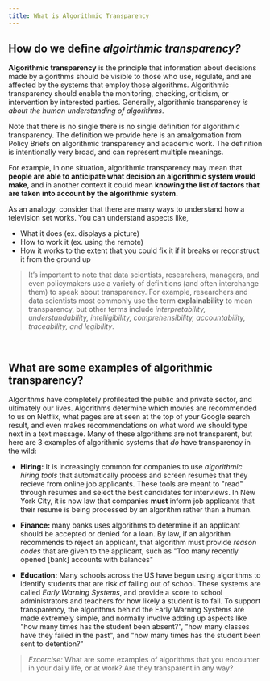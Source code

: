 ```yaml
---
title: What is Algorithmic Transparency
---
```


## How do we define _algoirthmic transparency?_

**Algorithmic transparency** is the principle that information about decisions made by algorithms should be visible to those who use, regulate, and are affected by the systems that employ those algorithms. Algorithmic transparency should enable the monitoring, checking, criticism, or intervention by interested parties. Generally, algorithmic transparency _is about the human understanding of algorithms_.

Note that there is no single there is no single definition for algorithmic transparency. The definition we provide here is an amalgomation from Policy Briefs on algorithmic transparency and academic work. The definition is intentionally very broad, and can represent multiple meanings.

For example, in one situation, algorithmic transparency may mean that **people are able to anticipate what decision an algorithmic system would make**, and in another context it could mean **knowing the list of factors that are taken into account by the algorithmic system.**

As an analogy, consider that there are many ways to understand how a television set works. You can understand aspects like,
- What it does (ex. displays a picture)
- How to work it (ex. using the remote)
- How it works to the extent that you could fix it if it breaks or reconstruct it from the ground up

> It’s important to note that data scientists, researchers, managers, and even policymakers use a variety of definitions (and often interchange them) to speak about transparency. For example, researchers and data scientists most commonly use the term **explainability** to mean transparency, but other terms include _interpretability, understandability, intelligibility, comprehensibility, accountability, traceability, and legibility_.

<br>

## What are some examples of algorithmic transparency?

Algorithms have completely profileated the public and private sector, and ultimately our lives. Algorithms determine which movies are recommended to us on Netflix, what pages are at seen at the top of your Google search result, and even makes recommendations on what word we should type next in a text message. Many of these algorithms are not transparent, but here are 3 examples of algorithmic systems that _do_ have transparency in the wild:

- **Hiring:** It is increasingly common for companies to use _algorithmic hiring tools_ that automatically process and screen resumes that they recieve from online job applicants. These tools are meant to "read" through resumes and select the best candidates for interviews. In New York City, it is now law that companies __must__ inform job applicants that their resume is being processed by an algorithm rather than a human.

- **Finance:** many banks uses algorithms to determine if an applicant should be accepted or denied for a loan. By law, if an algorithm recommends to reject an applicant, that algorithm must provide _reason codes_ that are given to the applicant, such as "Too many recently opened \[bank\] accounts with balances"

- **Education:** Many schools across the US have begun using algorithms to identify students that are risk of failing out of school. These systems are called _Early Warning Systems_, and provide a score to school administrators and teachers for how likely a student is to fail. To support transparency, the algorithms behind the Early Warning Systems are made extremely simple, and normally involve adding up aspects like "how many times has the student been absent?", "how many classes have they failed in the past", and "how many times has the student been sent to detention?"

<!---
- **Hiring:** Algorithms are often used to automatically screen resumes. The companies using those algorithms will likely be interested in understanding how the algorithms are filtering and scoring resumes. Job applicants also have an interest in knowing whether or not their resumes will be screened by humans or algorithms.

- **Credit scores:** A person's credit score is determined by an algoirthm, that combines together factors like their credit score and their outstanding debt. Everyone deserves the right to know what attributes, factors, and inputs are used to generate that risk score.

- **Healthcare:** Advanced computer programs are regularly used to help doctors estimate the risk of disease for their patients. Algorithmic transparency is critiacl in helping the doctor understand why a patient is estimated to be high (or low) risk. In these high stakes environments, algorithmic transparency may literally be a matter of life and death.
-->

> _Excercise:_ What are some examples of algorithms that you encounter in your daily life, or at work? Are they transparent in any way?